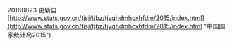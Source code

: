 20160823 更新自[http://www.stats.gov.cn/tjsj/tjbz/tjyqhdmhcxhfdm/2015/index.html](http://www.stats.gov.cn/tjsj/tjbz/tjyqhdmhcxhfdm/2015/index.html "中国国家统计局2015")